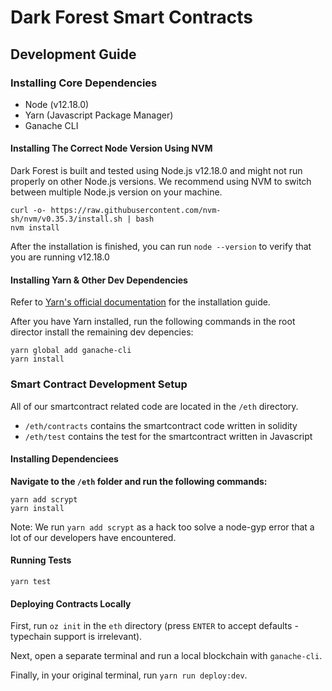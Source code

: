 # Dark Forest Smart Contracts

## Development Guide

### Installing Core Dependencies

-   Node (v12.18.0)
-   Yarn (Javascript Package Manager)
-   Ganache CLI

#### Installing The Correct Node Version Using NVM

Dark Forest is built and tested using Node.js v12.18.0 and might not run properly on other Node.js versions. We recommend using NVM to switch between multiple Node.js version on your machine.

```
curl -o- https://raw.githubusercontent.com/nvm-sh/nvm/v0.35.3/install.sh | bash
nvm install
```

After the installation is finished, you can run `node --version` to verify that you are running v12.18.0

#### Installing Yarn & Other Dev Dependencies

Refer to [Yarn's official documentation](https://classic.yarnpkg.com/en/docs/install) for the installation guide.

After you have Yarn installed, run the following commands in the root director install the remaining dev depencies:

```
yarn global add ganache-cli
yarn install
```

### Smart Contract Development Setup

All of our smartcontract related code are located in the `/eth` directory.

-   `/eth/contracts` contains the smartcontract code written in solidity
-   `/eth/test` contains the test for the smartcontract written in Javascript

#### Installing Dependenciees

**Navigate to the `/eth` folder and run the following commands:**

```
yarn add scrypt
yarn install
```

Note: We run `yarn add scrypt` as a hack too solve a node-gyp error that a lot of our developers have encountered.

#### Running Tests

```
yarn test
```

#### Deploying Contracts Locally

First, run `oz init` in the `eth` directory (press `ENTER` to accept defaults - typechain support is irrelevant).

Next, open a separate terminal and run a local blockchain with `ganache-cli`.

Finally, in your original terminal, run `yarn run deploy:dev`.
